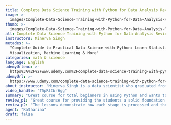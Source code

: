 ```yaml
---
title: Complete Data Science Training with Python for Data Analysis Review
image: >-
  images/Complete-Data-Science-Training-with-Python-for-Data-Analysis-Review.jpeg
thumb: >-
  images/Complete-Data-Science-Training-with-Python-for-Data-Analysis-Review.jpeg
alt: Complete Data Science Training with Python for Data Analysis Review
instructors: Minerva Singh
metades: >-
  "Complete Guide to Practical Data Science with Python: Learn Statistics,
  Visualization, Machine Learning & More"
categories: math & science
language: English
udemyUrlenc: >-
  https%3A%2F%2Fwww.udemy.com%2Fcomplete-data-science-training-with-python-for-data-analysis%2F
udemyUrl: >-
  https://www.udemy.com/complete-data-science-training-with-python-for-data-analysis/
about_instructor: "Minerva Singh is a data scientist who graduated from the Cambridge University. She is one of the best-selling instructors in Udemy and is offering courses that specializes in data visualization, processing, analysis and other quantitative topics that some students might struggle to work with."
video_handle: "T5pRlIbr6gg"
summary: "Great course for total beginners in using Python and wants to train in data science. There are lots of valuable information that can add to the skills of the students in being more employable in their field."
review_p1: "Great course for providing the students a solid foundation for doing data analysis using Python. The course has a great interface and contains a lot of good modeling lessons. The material of the course is well-organized and easily accessible for the students. It helps the students to gain a good grasp on understanding algorithms and tools available to do high-quality data science using Python. This gives the students a good overview and starting point in order to advance to much more complex topics. The course covers all the essential elements that are needed in order to work efficiently in the field."
review_p2: "The lessons demonstrate how each stage is processed and the mathematical concept behind those topics in order to help the students understand the process that happens in the background. With this course, the students can advance their careers by having a certification and become more employable in the field. The instructors can excellently deliver the materials and can explain technical concepts very well without confusing the students. It covers a huge amount of topics and gives an in-depth explanation of Python machine learning packages and statistics. There are real-life examples that are valuable for the students and they can easily implement it at work."
agent: "Katharina"
draft: false
---
```


